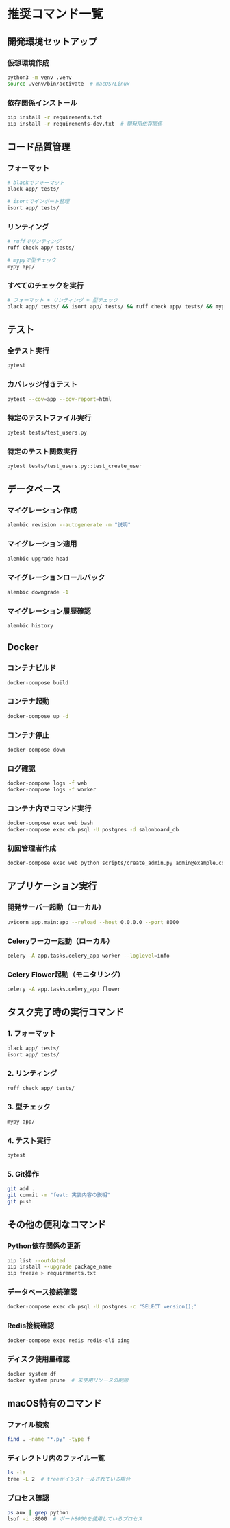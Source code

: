 # 推奨コマンド一覧

## 開発環境セットアップ

### 仮想環境作成
```bash
python3 -m venv .venv
source .venv/bin/activate  # macOS/Linux
```

### 依存関係インストール
```bash
pip install -r requirements.txt
pip install -r requirements-dev.txt  # 開発用依存関係
```

## コード品質管理

### フォーマット
```bash
# blackでフォーマット
black app/ tests/

# isortでインポート整理
isort app/ tests/
```

### リンティング
```bash
# ruffでリンティング
ruff check app/ tests/

# mypyで型チェック
mypy app/
```

### すべてのチェックを実行
```bash
# フォーマット + リンティング + 型チェック
black app/ tests/ && isort app/ tests/ && ruff check app/ tests/ && mypy app/
```

## テスト

### 全テスト実行
```bash
pytest
```

### カバレッジ付きテスト
```bash
pytest --cov=app --cov-report=html
```

### 特定のテストファイル実行
```bash
pytest tests/test_users.py
```

### 特定のテスト関数実行
```bash
pytest tests/test_users.py::test_create_user
```

## データベース

### マイグレーション作成
```bash
alembic revision --autogenerate -m "説明"
```

### マイグレーション適用
```bash
alembic upgrade head
```

### マイグレーションロールバック
```bash
alembic downgrade -1
```

### マイグレーション履歴確認
```bash
alembic history
```

## Docker

### コンテナビルド
```bash
docker-compose build
```

### コンテナ起動
```bash
docker-compose up -d
```

### コンテナ停止
```bash
docker-compose down
```

### ログ確認
```bash
docker-compose logs -f web
docker-compose logs -f worker
```

### コンテナ内でコマンド実行
```bash
docker-compose exec web bash
docker-compose exec db psql -U postgres -d salonboard_db
```

### 初回管理者作成
```bash
docker-compose exec web python scripts/create_admin.py admin@example.com password123
```

## アプリケーション実行

### 開発サーバー起動（ローカル）
```bash
uvicorn app.main:app --reload --host 0.0.0.0 --port 8000
```

### Celeryワーカー起動（ローカル）
```bash
celery -A app.tasks.celery_app worker --loglevel=info
```

### Celery Flower起動（モニタリング）
```bash
celery -A app.tasks.celery_app flower
```

## タスク完了時の実行コマンド

### 1. フォーマット
```bash
black app/ tests/
isort app/ tests/
```

### 2. リンティング
```bash
ruff check app/ tests/
```

### 3. 型チェック
```bash
mypy app/
```

### 4. テスト実行
```bash
pytest
```

### 5. Git操作
```bash
git add .
git commit -m "feat: 実装内容の説明"
git push
```

## その他の便利なコマンド

### Python依存関係の更新
```bash
pip list --outdated
pip install --upgrade package_name
pip freeze > requirements.txt
```

### データベース接続確認
```bash
docker-compose exec db psql -U postgres -c "SELECT version();"
```

### Redis接続確認
```bash
docker-compose exec redis redis-cli ping
```

### ディスク使用量確認
```bash
docker system df
docker system prune  # 未使用リソースの削除
```

## macOS特有のコマンド

### ファイル検索
```bash
find . -name "*.py" -type f
```

### ディレクトリ内のファイル一覧
```bash
ls -la
tree -L 2  # treeがインストールされている場合
```

### プロセス確認
```bash
ps aux | grep python
lsof -i :8000  # ポート8000を使用しているプロセス
```
